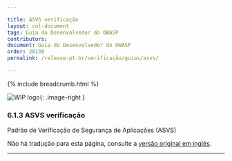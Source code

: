 ```yaml
---

title: ASVS verificação
layout: col-document
tags: Guia do Desenvolvedor do OWASP
contributors:
document: Guia do Desenvolvedor do OWASP
order: 28130
permalink: /release-pt-br/verificação/guias/asvs/

---
```


{% include breadcrumb.html %}

<style type="text/css">
.image-right {
  height: 180px;
  display: block;
  margin-left: auto;
  margin-right: auto;
  float: right;
}
</style>

![WIP logo](../../../../assets/images/dg_wip.png "Trabalho em andamento"){: .image-right }

### 6.1.3 ASVS verificação

Padrão de Verificação de Segurança de Aplicações (ASVS)

Não há tradução para esta página, consulte a [versão original em inglês][release080103].

----

[release080103]: https://github.com/OWASP/www-project-developer-guide/issues/new?labels=content&template=request.md&title=Update:%2008-verification/01-guides/05-asvs.md
